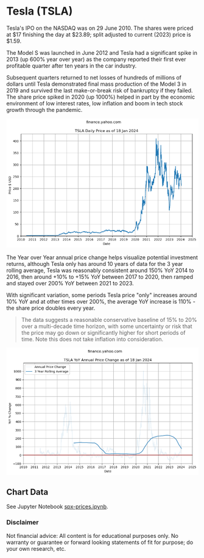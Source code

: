 # Tesla (TSLA)

Tesla's IPO on the NASDAQ was on 29 June 2010. The shares were priced at $17 finishing the day at $23.89; split adjusted to current (2023) price is $1.59.

The Model S was launched in June 2012 and Tesla had a significant spike in 2013 (up 600% year over year) as the company reported their first ever profitable quarter after ten years in the car industry.

Subsequent quarters returned to net losses of hundreds of millions of dollars until Tesla demonstrated final mass production of the Model 3 in 2019 and survived the last make-or-break risk of bankruptcy if they failed. The share price spiked in 2020 (up 1000%) helped in part by the economic environment of low interest rates, low inflation and boom in tech stock growth through the pandemic.

![TSLA History](images/tsla-history.png)

The Year over Year annual price change helps visualize potential investment returns, although Tesla only has around 10 years of data for the 3 year rolling average, Tesla was reasonably consistent around 150% YoY 2014 to 2016, then around +10% to +15% YoY between 2017 to 2020, then ramped and stayed over 200% YoY between 2021 to 2023. 

With significant variation, some periods Tesla price "only" increases around 10% YoY and at other times over 200%, the average YoY increase is 110% - the share price doubles every year.

> The data suggests a reasonable conservative baseline of 15% to 20% over a multi-decade time horizon, with some uncertainty or risk that the price may go down or significantly higher for short periods of time. Note this does not take inflation into consideration.

![TSLA YoY](images/tsla-yoy.png)

## Chart Data

See Jupyter Notebook [spx-prices.ipynb](https://github.com/mikejonestechno/investment-analytics/blob/main/notebooks/spx-prices.ipynb).

### Disclaimer

Not financial advice: All content is for educational purposes only. No warranty or guarantee or forward looking statements of fit for purpose; do your own research, etc.